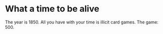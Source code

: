 # What a time to be alive

The year is 1850. All you have with your time is illicit card games. The game: 500.